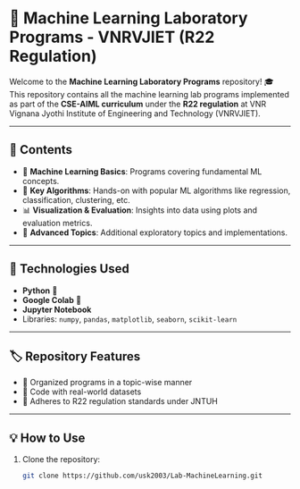 # 🌟 Machine Learning Laboratory Programs - VNRVJIET (R22 Regulation)  

Welcome to the **Machine Learning Laboratory Programs** repository! 🎓  
This repository contains all the machine learning lab programs implemented as part of the **CSE-AIML curriculum** under the **R22 regulation** at VNR Vignana Jyothi Institute of Engineering and Technology (VNRVJIET).  

---

## 📜 **Contents**  
- 🧠 **Machine Learning Basics**: Programs covering fundamental ML concepts.  
- 🤖 **Key Algorithms**: Hands-on with popular ML algorithms like regression, classification, clustering, etc.  
- 📊 **Visualization & Evaluation**: Insights into data using plots and evaluation metrics.  
- 🚀 **Advanced Topics**: Additional exploratory topics and implementations.  

---

## 🔧 **Technologies Used**  
- **Python** 🐍  
- **Google Colab** 📓
- **Jupyter Notebook**
- Libraries: `numpy`, `pandas`, `matplotlib`, `seaborn`, `scikit-learn`  

---

## 🏷️ **Repository Features**  
- 🔹 Organized programs in a topic-wise manner  
- 🔹 Code with real-world datasets  
- 🔹 Adheres to R22 regulation standards under JNTUH  

---

## 💡 **How to Use**  
1. Clone the repository:  
   ```bash  
   git clone https://github.com/usk2003/Lab-MachineLearning.git

